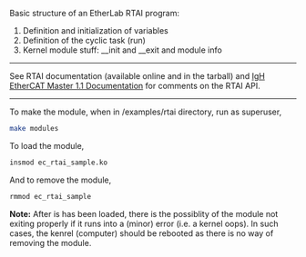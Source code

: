 Basic structure of an EtherLab RTAI program:  
1. Definition and initialization of variables  
2. Definition of the cyclic task (run)  
3. Kernel module stuff: __init and __exit and module info  
---

See RTAI documentation (available online and in the tarball) and [IgH EtherCAT Master 1.1 Documentation](https://www.etherlab.org/download/ethercat/igh-ethercat-master-1.1.pdf) for comments on the RTAI API.
 
---

To make the module, when in /examples/rtai directory, run as superuser,
```bash
make modules
```
To load the module,
```bash
insmod ec_rtai_sample.ko
```
And to remove the module,
```bash
rmmod ec_rtai_sample
```
**Note:** After is has been loaded, there is the possiblity of the module not exiting properly if it runs into a (minor) error (i.e. a kernel oops). In such cases, the kenrel (computer) should be rebooted as there is no way of removing the module. 
